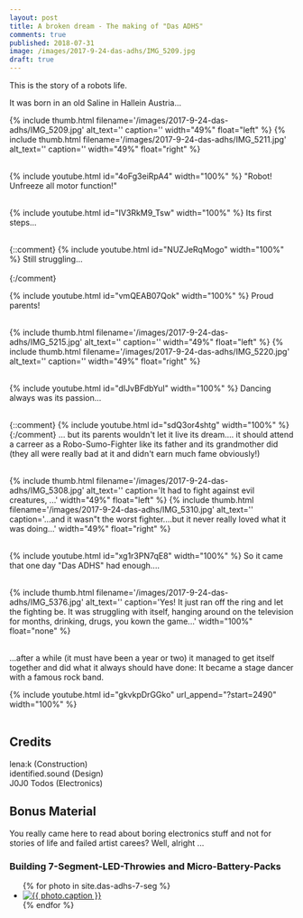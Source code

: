 ```yaml
---
layout: post
title: A broken dream - The making of "Das ADHS"
comments: true
published: 2018-07-31
image: /images/2017-9-24-das-adhs/IMG_5209.jpg
draft: true
---
```


This is the story of a robots life. 

It was born in an old Saline in Hallein Austria... 

<div class="clearfix">
{% include thumb.html filename='/images/2017-9-24-das-adhs/IMG_5209.jpg' alt_text='' caption='' width="49%" float="left" %}
{% include thumb.html filename='/images/2017-9-24-das-adhs/IMG_5211.jpg' alt_text='' caption='' width="49%" float="right" %}
</div>
<br>

<a name="videos 1"></a>

{% include youtube.html id="4oFg3eiRpA4" width="100%" %}
"Robot! Unfreeze all motor function!"
<br><br>

{% include youtube.html id="IV3RkM9_Tsw" width="100%" %}
Its first steps...
<br><br>

{::comment}
{% include youtube.html id="NUZJeRqMogo" width="100%" %}
Still struggling...
<br><br>
{:/comment}

{% include youtube.html id="vmQEAB07Qok" width="100%" %}
Proud parents!
<br><br>

<div class="clearfix">
{% include thumb.html filename='/images/2017-9-24-das-adhs/IMG_5215.jpg' alt_text='' caption='' width="49%" float="left" %}
{% include thumb.html filename='/images/2017-9-24-das-adhs/IMG_5220.jpg' alt_text='' caption='' width="49%" float="right" %}
</div>
<br>

{% include youtube.html id="dIJvBFdbYuI" width="100%" %}
Dancing always was its passion...
<br><br>

{::comment}
{% include youtube.html id="sdQ3or4shtg" width="100%" %}
{:/comment}
... but its parents wouldn't let it live its dream.... it should attend a carreer as a Robo-Sumo-Fighter like its father and its grandmother did (they all were really bad at it and didn't earn much fame obviously!)
<br><br>

<div class="clearfix">
{% include thumb.html filename='/images/2017-9-24-das-adhs/IMG_5308.jpg' alt_text='' caption='It had to fight against evil creatures, ...' width="49%" float="left" %}
{% include thumb.html filename='/images/2017-9-24-das-adhs/IMG_5310.jpg' alt_text='' caption='...and it wasn&#34;t the worst fighter....but it never really loved what it was doing...' width="49%" float="right" %}
</div>
<br>

{% include youtube.html id="xg1r3PN7qE8" width="100%" %}
So it came that one day "Das ADHS" had enough....
<br><br>

<div class="clearfix">
{% include thumb.html filename='/images/2017-9-24-das-adhs/IMG_5376.jpg' alt_text='' caption='Yes! It just ran off the ring and let the fighting be. It was struggling with itself, hanging around on the television for months, drinking, drugs, you kown the game...' width="100%" float="none" %}
</div>
<br>

...after a while (it must have been a year or two) it managed to get itself together and did what it always should have done: It became a stage dancer with a famous rock band.

{% include youtube.html id="gkvkpDrGGko" url_append="?start=2490" width="100%" %}
<br><br>

## Credits

lena:k (Construction)<br>
identified.sound (Design)<br>
J0J0 Todos (Electronics)<br>


## Bonus Material

You really came here to read about boring electronics stuff and not for stories of life and failed artist carees? Well, alright ...

### Building 7-Segment-LED-Throwies and Micro-Battery-Packs

<div class="clearfix">
</div>

<div class="photo-gallery-frame clearfix">
  <ul class="photo-gallery-list">
    {% for photo in site.das-adhs-7-seg %}
    <li>
      <a href="{{ photo.url | prepend: site.baseurl }}" name="{{ photo.title }}">
        <img src="{{ photo.image-path|remove: ".jpg"| append: '-th'|append: ".jpg" }}" alt="{{ photo.caption }}" />
      </a>
    </li>
    {% endfor %}
  </ul>
</div>


